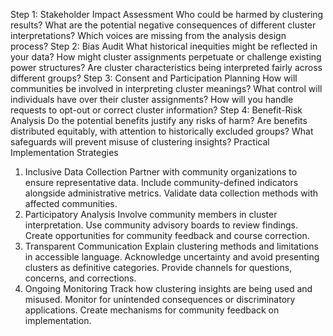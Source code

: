 Step 1: Stakeholder Impact Assessment
Who could be harmed by clustering results?
What are the potential negative consequences of different cluster interpretations?
Which voices are missing from the analysis design process?
Step 2: Bias Audit
What historical inequities might be reflected in your data?
How might cluster assignments perpetuate or challenge existing power structures?
Are cluster characteristics being interpreted fairly across different groups?
Step 3: Consent and Participation Planning
How will communities be involved in interpreting cluster meanings?
What control will individuals have over their cluster assignments?
How will you handle requests to opt-out or correct cluster information?
Step 4: Benefit-Risk Analysis
Do the potential benefits justify any risks of harm?
Are benefits distributed equitably, with attention to historically excluded groups?
What safeguards will prevent misuse of clustering insights?
Practical Implementation Strategies
1. Inclusive Data Collection
Partner with community organizations to ensure representative data.
Include community-defined indicators alongside administrative metrics.
Validate data collection methods with affected communities.
2. Participatory Analysis
Involve community members in cluster interpretation.
Use community advisory boards to review findings.
Create opportunities for community feedback and course correction.
3. Transparent Communication
Explain clustering methods and limitations in accessible language.
Acknowledge uncertainty and avoid presenting clusters as definitive categories.
Provide channels for questions, concerns, and corrections.
4. Ongoing Monitoring
Track how clustering insights are being used and misused.
Monitor for unintended consequences or discriminatory applications.
Create mechanisms for community feedback on implementation.
